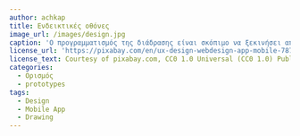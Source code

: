 ```yaml
---
author: achkap
title: Ενδεικτικές οθόνες 
image_url: /images/design.jpg
caption: 'O προγραμματισμός της διάδρασης είναι σκόπιμο να ξεκινήσει από ένα σύντομο αφηγηματικό σενάριο, το οποίο θα συνοδεύεται από μερικές ενδεικτικές οθόνες.'
license_url: 'https://pixabay.com/en/ux-design-webdesign-app-mobile-787980/'
license_text: Courtesy of pixabay.com, CC0 1.0 Universal (CC0 1.0) Public Domain Dedication
categories:
  - Ορισμός
  - prototypes
tags:
  - Design
  - Mobile App
  - Drawing
---
```

